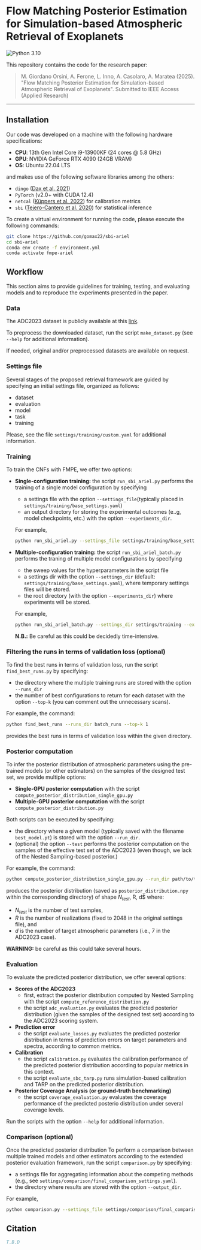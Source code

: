 # Flow Matching Posterior Estimation for Simulation-based Atmospheric Retrieval of Exoplanets

![Python 3.10](https://img.shields.io/badge/python-3.10+-blue)

This repository contains the code for the research paper:

> M. Giordano Orsini, A. Ferone, L. Inno, A. Casolaro, A. Maratea (2025).
> "Flow Matching Posterior Estimation for Simulation-based Atmospheric Retrieval of Exoplanets".
> Submitted to IEEE Access (Applied Research)


---

## Installation
Our code was developed on a machine with the following hardware specifications:
- **CPU**: 13th Gen Intel Core i9-13900KF (24 cores @ 5.8 GHz)
- **GPU**: NVIDIA GeForce RTX 4090 (24GB VRAM)
- **OS**: Ubuntu 22.04 LTS

and makes use of the following software libraries among the others:
  - `dingo` ([Dax et al. 2021](https://arxiv.org/abs/2106.12594))
  - `PyTorch` (v2.0+ with CUDA 12.4)
  - `netcal` ([Küppers et al. 2022](http://arxiv.org/abs/2207.01242)) for calibration metrics
  - `sbi` ([Tejero-Cantero et al. 2020](https://joss.theoj.org/papers/10.21105/joss.02505)) for statistical inference

To create a virtual environment for running the code, please execute the following commands:

```bash
git clone https://github.com/gomax22/sbi-ariel
cd sbi-ariel
conda env create -f environment.yml
conda activate fmpe-ariel
```


## Workflow
This section aims to provide guidelines for training, testing, and evaluating models and to reproduce the experiments presented in the paper.

### Data

The ADC2023 dataset is publicly available at this [link](https://www.ariel-datachallenge.space/ML/download/).

To preprocess the downloaded dataset, run the script ``make_dataset.py`` (see ``--help`` for additional information).

If needed, original and/or preprocessed datasets are available on request.

### Settings file
Several stages of the proposed retrieval framework are guided by specifying an initial settings file, organized as follows:
- dataset
- evaluation
- model
- task
- training


Please, see the file ``settings/training/custom.yaml`` for additional information.

### Training
To train the CNFs with FMPE, we offer two options:
- **Single-configuration training:** the script ``run_sbi_ariel.py`` performs the training of a single model configuration by specifying
    *  a settings file with the option ``--settings_file``(typically placed in ``settings/training/base_settings.yaml``)
    * an output directory for storing the experimental outcomes (e..g, model checkpoints, etc.) with the option ``--experiments_dir``.

    For example,
    ```bash
    python run_sbi_ariel.py --settings_file settings/training/base_settings.yaml --experiments_dir runs
    ```    

- **Multiple-configuration training:** the script ``run_sbi_ariel_batch.py`` performs the traning of multiple model configurations by specifying 
    * the sweep values for the hyperparameters in the script file
    * a settings dir with the option ``--settings_dir`` (default: ``settings/training/base_settings.yaml``), where temporary settings files will be stored.
    * the root directory (with the option ``--experiments_dir``) where experiments will be stored.

    For example,
    ```bash
    python run_sbi_ariel_batch.py --settings_dir settings/training --experiments_dir batch_runs
    ```    
    **N.B.:** Be careful as this could be decidedly time-intensive.

### Filtering the runs in terms of validation loss (optional)

To find the best runs in terms of validation loss, run the script ``find_best_runs.py`` by specifying:
* the directory where the multiple training runs are stored with the option ``--runs_dir``
* the number of best configurations to return for each dataset with the option ``--top-k`` (you can comment out the unnecessary scans).

For example, the command:

```bash
python find_best_runs --runs_dir batch_runs --top-k 1
```

provides the best runs in terms of validation loss within the given directory.


### Posterior computation

To infer the posterior distribution of atmospheric parameters using the pre-trained models (or other estimators) on the samples of the designed test set, we provide multiple options:
- **Single-GPU posterior computation** with the script ``compute_posterior_distribution_single_gpu.py``
- **Multiple-GPU posterior computation** with the script ``compute_posterior_distribution.py``

Both scripts can be executed by specifying:
* the directory where a given model (typically saved with the filename ``best_model.pt``) is stored with the option ``--run_dir``.
* (optional) the option ``--test`` performs the posterior computation on the samples of the effective test set of the ADC2023 (even though, we lack of the Nested Sampling-based posterior.)

For example, the command:
 ```bash
python compute_posterior_distribution_single_gpu.py --run_dir path/to/training/run 
```
produces the posterior distribution (saved as ``posterior_distribution.npy`` within the corresponding directory) of shape $N_{test}$, R, d$ where:
* $N_{test}$ is the number of test samples,
* $R$ is the number of realizations (fixed to 2048 in the original settings file), and
* $d$ is the number of target atmospheric parameters (i.e., 7 in the ADC2023 case).

**WARNING:** be careful as this could take several hours.
### Evaluation

To evaluate the predicted posterior distribution, we offer several options:
- **Scores of the ADC2023**
    * first, extract the posterior distribution computed by Nested Sampling with the script ``compute_reference_distribution.py``
    * the script ``adc_evaluation.py`` evaluates the predicted posterior distribution (given the samples of the designed test set) according to the ADC2023 scoring system.
- **Prediction error**
    * the script ``evaluate_losses.py`` evaluates the predicted posterior distribution in terms of prediction errors on target parameters and spectra, according to common metrics.
- **Calibration**
    * the script ``calibration.py`` evaluates the calibration performance of the predicted posterior distribution according to popular metrics in this context.
    * the script ``evaluate_sbc_tarp.py`` runs simulation-based calibration and TARP on the predicted posterior distribution.
- **Posterior Coverage Analysis (or ground-truth benchmarking)**
    * the script ``coverage_evaluation.py`` evaluates the coverage performance of the predicted posterio distribution under several coverage levels.

Run the scripts with the option ``--help`` for additional information.

### Comparison (optional)
Once the predicted posterior distribution
To perform a comparison between multiple trained models and other estimators according to the extended posterior evaluation framework, run the script ``comparison.py`` by specifying:
* a settings file for aggregating information about the competing methods (e.g., see ``settings/comparison/final_comparison_settings.yaml``).
* the directory where results are stored with the option ``--output_dir``.

For example,
```bash
python comparison.py --settings_file settings/comparison/final_comparison_settings.yaml --output_dir comparisons/final
```

## Citation

```bibtex
T.B.D
```
